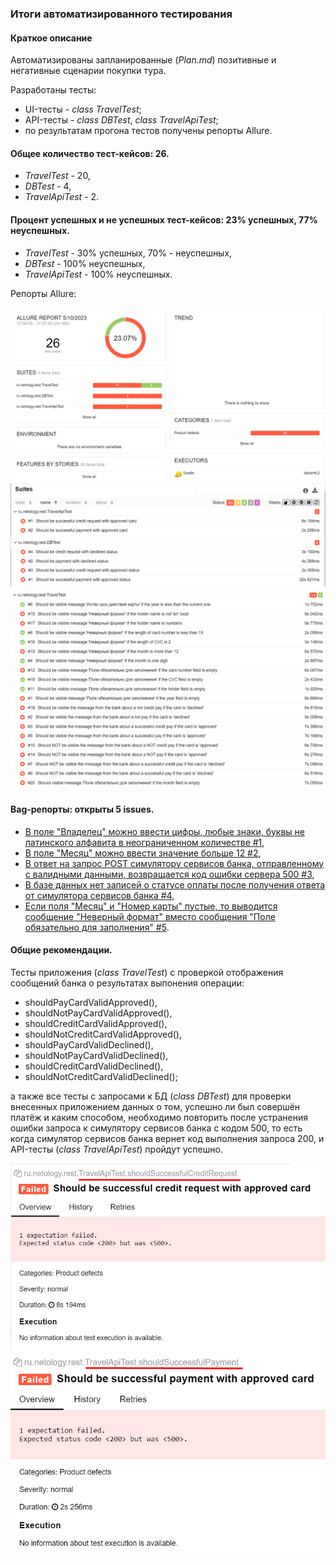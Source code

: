 ### Итоги автоматизированного тестирования
#### Краткое описание
Автоматизированы запланированные (_Plan.md_) позитивные и негативные сценарии покупки тура.

Разработаны тесты:
* UI-тесты - _class TravelTest_;
* API-тесты -   _class DBTest_, _class TravelApiTest_;
* по результатам прогона тестов получены репорты Allure.
#### Общее количество тест-кейсов: 26.
* _TravelTest_ - 20,
* _DBTest_ - 4,
* _TravelApiTest_ - 2.
#### Процент успешных и не успешных тест-кейсов: 23% успешных, 77% неуспешных.
* _TravelTest_ - 30% успешных, 70% - неуспешных,
* _DBTest_ - 100% неуспешных,
* _TravelApiTest_ - 100% неуспешных.

Репорты Allure:

  ![img_1.png](images/img_1.png)
  ![img_2.png](images/img_2.png)
  ![img_3.png](images/img_3.png)

#### Bag-репорты: открыты 5 issues.
* [В поле "Владелец" можно ввести цифры, любые знаки, буквы не латинского алфавита в неограниченном количестве #1](https://github.com/KomarovaN/QA50-diplom/issues/1),
* [В поле "Месяц" можно ввести значение больше 12 #2](https://github.com/KomarovaN/QA50-diplom/issues/2),
* [В ответ на запрос POST симулятору сервисов банка, отправленному с валидными данными, возвращается код ошибки сервера 500 #3](https://github.com/KomarovaN/QA50-diplom/issues/3),
* [В базе данных нет записей о статусе оплаты после получения ответа от симулятора сервисов банка #4](https://github.com/KomarovaN/QA50-diplom/issues/4),
* [Если поля "Месяц" и "Номер карты" пустые, то выводится сообщение "Неверный формат" вместо сообщения "Поле обязательно для заполнения" #5](https://github.com/KomarovaN/QA50-diplom/issues/5).

#### Общие рекомендации.
Тесты приложения (_class TravelTest_) с проверкой отображения сообщений банка о результатах выпонения операции:
* shouldPayCardValidApproved(),
* shouldNotPayCardValidApproved(),
* shouldCreditCardValidApproved(),
* shouldNotCreditCardValidApproved(),
* shouldPayCardValidDeclined(),
* shouldNotPayCardValidDeclined(),
* shouldCreditCardValidDeclined(),
* shouldNotCreditCardValidDeclined();

а также все тесты с запросами к БД (_class DBTest_) для проверки внесенных приложением данных
о том, успешно ли был совершён платёж и каким способом,
необходимо повторить после устранения ошибки запроса к симулятору сервисов банка с кодом 500,
то есть когда симулятор сервисов банка вернет код выполнения запроса 200,
и API-тесты (_class TravelApiTest_) пройдут успешно.

![img_6.png](images/img_6.png)
![img_7.png](images/img_7.png)


